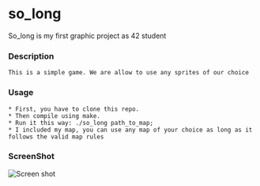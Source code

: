# so_long

  So_long is my first graphic project as 42 student
 
 ### Description
 
    This is a simple game. We are allow to use any sprites of our choice
 
 ### Usage
    
    * First, you have to clone this repo.
    * Then compile using make.
    * Run it this way: ./so_long path_to_map;
    * I included my map, you can use any map of your choice as long as it follows the valid map rules

### ScreenShot
  
  ![Screen shot](https://raw.githubusercontent.com/Gederooney/so_long/master/assets/screenShot.png)
